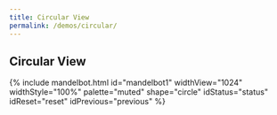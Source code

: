 ```yaml
---
title: Circular View
permalink: /demos/circular/
---
```


Circular View
-------------

{% include mandelbot.html id="mandelbot1" widthView="1024" widthStyle="100%" palette="muted" shape="circle" idStatus="status" idReset="reset" idPrevious="previous" %}
